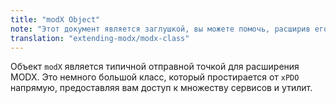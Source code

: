 ```yaml
---
title: "modX Object"
note: "Этот документ является заглушкой, вы можете помочь, расширив его."
translation: "extending-modx/modx-class"
---
```


Объект `modX` является типичной отправной точкой для расширения MODX. Это немного большой класс, который простирается от `xPDO` напрямую, предоставляя вам доступ к множеству сервисов и утилит.
